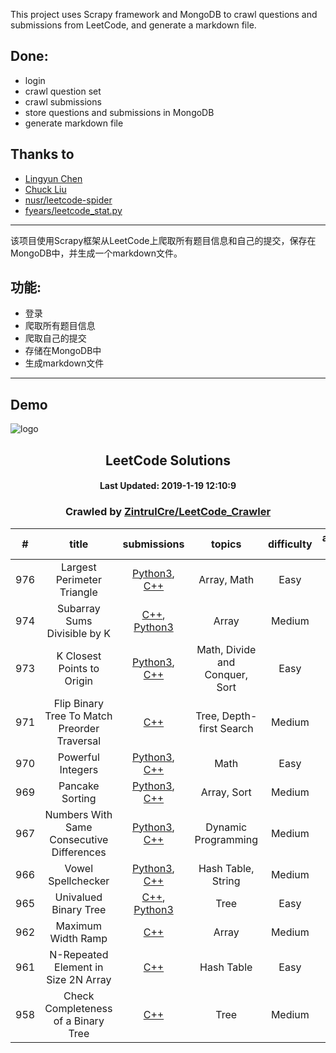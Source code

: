 This project uses Scrapy framework and MongoDB to crawl questions and submissions from LeetCode, and generate a markdown file.

## Done:
- login
- crawl question set
- crawl submissions
- store questions and submissions in MongoDB
- generate markdown file

## Thanks to
- <a href="https://github.com/Excited-ccccly">Lingyun Chen</a>
- <a href="https://github.com/Ma63d">Chuck Liu</a>
- <a href="https://github.com/nusr/leetcode-spider">nusr/leetcode-spider</a>
- <a href="https://gist.github.com/fyears/487fc702ba814f0da367a17a2379e8ba">fyears/leetcode_stat.py</a>

---

该项目使用Scrapy框架从LeetCode上爬取所有题目信息和自己的提交，保存在MongoDB中，并生成一个markdown文件。

## 功能:
- 登录
- 爬取所有题目信息
- 爬取自己的提交
- 存储在MongoDB中
- 生成markdown文件

---

## Demo

![logo](https://theme.zdassets.com/theme_assets/9008406/036323c6afd10392aa5b7e3a2eb7557d17955c81.png)
## <center><strong>LeetCode Solutions</strong></center>
#### <center>Last Updated: 2019-1-19 12:10:9</center>
### <center>Crawled by [ZintrulCre/LeetCode_Crawler](https://github.com/ZintrulCre/LeetCode_Crawler)</center>

| # | title | submissions | topics | difficulty | accepted rate | likes | dislikes |
| :------: | :------: | :------: | :------: | :------: | :------: | :------: | :------: |
| 976 | Largest Perimeter Triangle | [Python3](../../LeetCode/python3/976.py), [C++](../../LeetCode/cpp/976.cpp) | Array, Math | Easy | 55.7% | 52 | 6
| 974 | Subarray Sums Divisible by K | [C++](../../LeetCode/cpp/974.cpp), [Python3](../../LeetCode/python3/974.py) | Array | Medium | 37.3% | 100 | 4
| 973 | K Closest Points to Origin | [Python3](../../LeetCode/python3/973.py), [C++](../../LeetCode/cpp/973.cpp) | Math, Divide and Conquer, Sort | Easy | 68.3% | 56 | 11
| 971 | Flip Binary Tree To Match Preorder Traversal | [C++](../../LeetCode/cpp/971.cpp) | Tree, Depth-first Search | Medium | 41.6% | 55 | 27
| 970 | Powerful Integers | [Python3](../../LeetCode/python3/970.py), [C++](../../LeetCode/cpp/970.cpp) | Math | Easy | 38.5% | 28 | 51
| 969 | Pancake Sorting | [Python3](../../LeetCode/python3/969.py), [C++](../../LeetCode/cpp/969.cpp) | Array, Sort | Medium | 62.2% | 59 | 61
| 967 | Numbers With Same Consecutive Differences | [Python3](../../LeetCode/python3/967.py), [C++](../../LeetCode/cpp/967.cpp) | Dynamic Programming | Medium | 35.3% | 53 | 9
| 966 | Vowel Spellchecker | [Python3](../../LeetCode/python3/966.py), [C++](../../LeetCode/cpp/966.cpp) | Hash Table, String | Medium | 37.4% | 40 | 75
| 965 | Univalued Binary Tree | [C++](../../LeetCode/cpp/965.cpp), [Python3](../../LeetCode/python3/965.py) | Tree | Easy | 69.6% | 64 | 16
| 962 | Maximum Width Ramp | [C++](../../LeetCode/cpp/962.cpp) | Array | Medium | 37.5% | 149 | 6
| 961 | N-Repeated Element in Size 2N Array | [C++](../../LeetCode/cpp/961.cpp) | Hash Table | Easy | 73.4% | 65 | 61
| 958 | Check Completeness of a Binary Tree | [C++](../../LeetCode/cpp/958.cpp) | Tree | Medium | 45.3% | 96 | 3